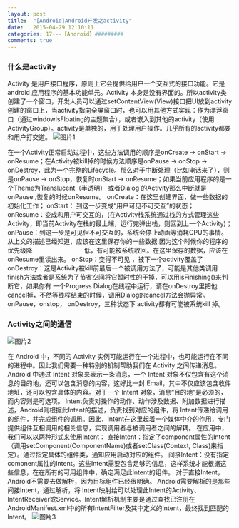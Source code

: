 ```yaml
---
layout: post
title:  "[Android]Android开发之activity"
date:   2015-04-29 12:10:11
categories: 17---【Android】#########
comments: true
---
```


### 什么是activity
Activity 是用户接口程序，原则上它会提供给用户一个交互式的接口功能。它是 android 应用程序的基本功能单元。Activity 本身是没有界面的。所以activity类创建了一个窗口，开发人员可以通过setContentView(View)接口把UI放到activity创建的窗口上，当activity指向全屏窗口时，也可以用其他方式实现：作为漂浮窗口（通过windowIsFloating的主题集合），或者嵌入到其他的activity（使用ActivityGroup）。activity是单独的，用于处理用户操作。几乎所有的activity都要和用户打交道。
![图片1](http://owk5gjdrg.bkt.clouddn.com/0001Android%E5%BC%80%E5%8F%91%E4%B9%8Bactivity.png)

在一个Activity正常启动过程中，这些方法调用的顺序是onCreate -> onStart -> onResume；在Activity被kill掉的时候方法顺序是onPause -> onStop -> onDestroy，此为一个完整的Lifecycle。那么对于中断处理（比如电话来了），则是onPause -> onStop，恢复时onStart -> onResume；如果当前应用程序的是一个Theme为Translucent（半透明） 或者Dialog 的Activity那么中断就是onPause ,恢复的时候onResume。
onCreate：在这里创建界面，做一些数据的初始化工作；
onStart： 到这一步变成“用户可见不可交互”的状态；
onResume：变成和用户可交互的，(在Activity栈系统通过栈的方式管理这些Activity，即当前Activity在栈的最上端，运行完弹出栈，则回到上一个Activity)；
onPause：到这一步是可见但不可交互的，系统会停止动画等消耗CPU的事情。从上文的描述已经知道，应该在这里保存你的一些数据,因为这个时候你的程序的优先级降　　　　　　　　  低，有可能被系统收回。在这里保存的数据，应该在onResume里读出来。
onStop：变得不可见 ，被下一个activity覆盖了
onDestroy：这是Activity被kill前最后一个被调用方法了，可能是其他类调用finish方法或者是系统为了节省空间将它暂时性的干掉，可以用isFinishing()来判断它，如果你有 一个Progress Dialog在线程中运行，请在onDestroy里把他cancel掉，不然等线程结束的时候，调用Dialog的cancel方法会抛异常。
onPause，onstop， onDestroy，三种状态下 activity都有可能被系统kill 掉。

### Activity之间的通信
![图片2](http://owk5gjdrg.bkt.clouddn.com/0002Android%E5%BC%80%E5%8F%91%E4%B9%8Bactivity.png)

在 Android 中，不同的 Activity 实例可能运行在一个进程中，也可能运行在不同的进程中。因此我们需要一种特别的机制帮助我们在 Activity 之间传递消息。Android 中通过 Intent 对象来表示一条消息，一个 Intent 对象不仅包含有这个消息的目的地，还可以包含消息的内容，这好比一封 Email，其中不仅应该包含收件地址，还可以包含具体的内容。对于一个 Intent 对象，消息“目的地”是必须的，而内容则是可选项。
Intent负责对操作的动作、动作涉及数据、附加数据进行描述，Android则根据此Intent的描述，负责找到对应的组件，将 Intent传递给调用的组件，并完成组件的调用。因此，Intent在这里起着一个媒体中介的作用，专门提供组件互相调用的相关信息，实现调用者与被调用者之间的解耦。
在应用中，我们可以以两种形式来使用Intent：
直接Intent：指定了component属性的Intent（调用setComponent(ComponentName)或者setClass(Context, Class)来指定）。通过指定具体的组件类，通知应用启动对应的组件。
间接Intent：没有指定comonent属性的Intent。这些Intent需要包含足够的信息，这样系统才能根据这些信息，在在所有的可用组件中，确定满足此Intent的组件。
对于直接Intent，Android不需要去做解析，因为目标组件已经很明确。
Android需要解析的是那些间接Intent，通过解析，将 Intent映射给可以处理此Intent的Activity、IntentReceiver或Service。Intent解析机制主要是通过查找已注册在AndroidManifest.xml中的所有IntentFilter及其中定义的Intent，最终找到匹配的Intent。
![图片3](http://owk5gjdrg.bkt.clouddn.com/0003Android%E5%BC%80%E5%8F%91%E4%B9%8Bactivity.png)